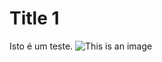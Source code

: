 
# Title 1
Isto é um teste.
![This is an image](https://myoctocat.com/assets/images/base-octocat.svg)
